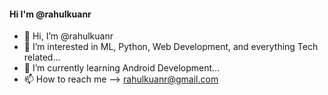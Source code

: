 #### Hi I'm @rahulkuanr

- 👋 Hi, I’m @rahulkuanr
- 👀 I’m interested in ML, Python, Web Development, and everything Tech related...
- 🌱 I’m currently learning Android Development...
- 📫 How to reach me --> rahulkuanr@gmail.com

<!---
rahulkuanr/rahulkuanr is a ✨ special ✨ repository because its `README.md` (this file) appears on your GitHub profile.
You can click the Preview link to take a look at your changes.
--->
